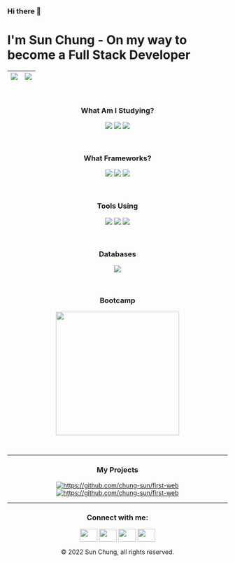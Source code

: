 ### Hi there 👋

# I'm Sun Chung - On my way to become a Full Stack Developer

| <a href="https://github.com/chung-sun/github-readme-stats"><img align="center" src="https://github-readme-stats.vercel.app/api?username=chung-sun&show_icons=true&theme=default&hide_border=true" /></a> | <a href="https://github.com/chung-sun/github-readme-stats"><img align="center" src="https://github-readme-stats.vercel.app/api/top-langs/?username=chung-sun&theme=default&hide_border=true" /></a> |
| ------------- | ------------- |

<br>

<h3 align="center">What Am I Studying?</h3>
<p align="center">
  <img src="https://img.shields.io/badge/HTML5-E34F26?style=for-the-badge&logo=html5&logoColor=white" />
  <img src="https://img.shields.io/badge/CSS3-1572B6?style=for-the-badge&logo=css3&logoColor=white" />
  <img src="https://img.shields.io/badge/JavaScript-323330?style=for-the-badge&logo=javascript&logoColor=F7DF1E" />
</p>

<br>

<h3 align="center">What Frameworks?</h3>
<p align="center">
  <img src="https://img.shields.io/badge/Node.js-339933?style=for-the-badge&logo=nodedotjs&logoColor=white" />
  <img src="https://img.shields.io/badge/React-20232A?style=for-the-badge&logo=react&logoColor=61DAFB" />
  <img src="https://img.shields.io/badge/Bootstrap-563D7C?style=for-the-badge&logo=bootstrap&logoColor=white" />
</p>

<br>

<h3 align="center">Tools Using</h3>
<p align="center">
  <img src="https://img.shields.io/badge/Visual_Studio_Code-0078D4?style=for-the-badge&logo=visual%20studio%20code&logoColor=white" />
  <img src="https://img.shields.io/badge/Atom-66595C?style=for-the-badge&logo=Atom&logoColor=white" />
  <img src="https://img.shields.io/badge/sublime_text-%23575757.svg?&style=for-the-badge&logo=sublime-text&logoColor=important" />
</p>

<br>

<h3 align="center">Databases</h3>
<p align="center">
  <img src="https://img.shields.io/badge/MongoDB-4EA94B?style=for-the-badge&logo=mongodb&logoColor=white" />
</p>

<br>

<h3 align="center">Bootcamp</h3>
<p align="center">
<img width="282" src="https://img.shields.io/static/v1?label=&message=MIT xPRO&color=red" />
</p>

<br>

---

<h3 align="center">My Projects</h3>

<p align="center">
  <a href="https://github.com/chung-sun/first-web">
    <img align="center" src="https://denvercoder1-github-readme-stats.vercel.app/api/pin/?username=chung-sun&repo=first-web&theme=react&bg_color=273849&title_color=F85D7F&icon_color=F8D866&hide_border=true&show_icons=false" alt="https://github.com/chung-sun/first-web" />
  </a>

  <a href="https://github.com/chung-sun/shapes">
    <img align="center" src="https://denvercoder1-github-readme-stats.vercel.app/api/pin/?username=chung-sun&repo=shapes&theme=react&bg_color=273849&title_color=F85D7F&icon_color=F8D866&hide_border=true&show_icons=false" alt="https://github.com/chung-sun/first-web" />
  </a>
</p>

---

<!--
[![Chung's GitHub stats](https://github-readme-stats.vercel.app/api?username=chung-sun&show_icons=true&theme=gruvbox)](https://github.com/chung-sun/github-readme-stats)


[![Top Langs](https://github-readme-stats.vercel.app/api/top-langs/?username=chung-sun&layout=compact&theme=gruvbox)](https://github.com/chung-sun/github-readme-stats)
-->

<h3 align="center">Connect with me:</h3>
<p align="center">
  <a href="your link" target=""><img align="center" src="https://cdn.jsdelivr.net/npm/simple-icons@3.0.1/icons/twitter.svg" alt="" height="30" width="40" /></a>
  <a href="https://linkedin.com/in/sun-chung-964b5a234" target=""><img align="center" src="https://cdn.jsdelivr.net/npm/simple-icons@3.0.1/icons/linkedin.svg" alt="" height="30" width="40" /></a>
  <a href="your link" target=""><img align="center" src="https://cdn.jsdelivr.net/npm/simple-icons@3.0.1/icons/instagram.svg" alt="" height="30" width="40" /></a>
  <a href="your link" target=""><img align="center" src="https://cdn.jsdelivr.net/npm/simple-icons@3.0.1/icons/youtube.svg" alt="" height="30" width="40" /></a>
</p>

<p align="center"> © 2022 Sun Chung, all rights reserved.</p>




<!--
**chung-sun/chung-sun** is a ✨ _special_ ✨ repository because its `README.md` (this file) appears on your GitHub profile.

Here are some ideas to get you started:

- 🔭 I’m currently working on ...
- 🌱 I’m currently learning ...
- 👯 I’m looking to collaborate on ...
- 🤔 I’m looking for help with ...
- 💬 Ask me about ...
- 📫 How to reach me: ...
- 😄 Pronouns: ...
- ⚡ Fun fact: ...
-->
